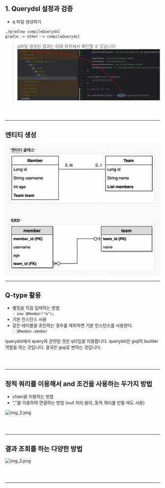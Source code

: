 ## 1. Querydsl 설정과 검증


- q 파일 생성하기
```
./gradlew compileQuerydsl
gradle -> other -> compileQuerydsl
```

> q파일 생성된 결과는 아래 위치에서 확인할 수 있습니다
![img.png](img.png)

<br/><br/>

---
## 엔티티 생성
![img_1.png](img_1.png)


---
## Q-type 활용
  - 별칭을 직접 입력하는 방법<br/>
```- new QMember("m");```
  - 기본 인스턴스 사용 
  - 같은 테이블을 조인하는 경우를 제외하면 기본 인스턴스를 사용한다.<br/>
```- QMember.member```

querydsl에서 query와 관련된 것은 q타입을 이용합니다.
querydsl은 jpql의 builder 역할을 하는 것입니다.
결국은 jpql로 변하는 것입니다.


<br/><br/>

---
## 정적 쿼리를 이용해서 and 조건을 사용하는 두가지 방법
  - chain을 이용하는 방법
  - ","를 이용하여 연결하는 방법 (null 처리 용이, 동적 쿼리를 만들 때도 사용)

![img_2.png](img_2.png)


<br/><br/>

---
## 결과 조회를 하는 다양한 방법

![img_3.png](img_3.png)



<br/><br/>

---